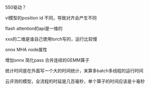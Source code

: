 550驱动？

vl模型的position id 不同，导致对齐会产生不同

flash attention的api是一维的

xxx的二维是谁自己使用torch写的，运行比较慢

onnx MHA node属性

增加onnx 简化pass 合并连续的GEMM算子


































统计时间是在外面写一个大的时间统计，来算多batch多线程的运行时间

云评测的模型，全流程的时延是几百毫秒，单个算子的时间应该是十毫秒

